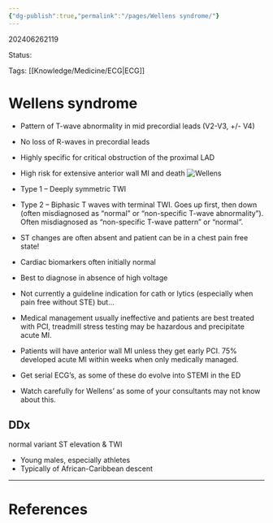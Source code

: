 ```yaml
---
{"dg-publish":true,"permalink":"/pages/Wellens syndrome/"}
---
```



202406262119

Status: 

Tags: [[Knowledge/Medicine/ECG\|ECG]]

# Wellens syndrome

- Pattern of T-wave abnormality in mid precordial leads (V2-V3, +/- V4)
- No loss of R-waves in precordial leads
- Highly specific for critical obstruction of the proximal LAD
- High risk for extensive anterior wall MI and death
![Wellens](https://ecgweekly.com/wp-content/uploads/2017/06/Wellens.png)
- Type 1 – Deeply symmetric TWI
- Type 2 – Biphasic T waves with terminal TWI. Goes up first, then down (often misdiagnosed as “normal” or “non-specific T-wave abnormality”). Often misdiagnosed as “non-specific T-wave pattern” or “normal”.

- ST changes are often absent and patient can be in a chest pain free state!
- Cardiac biomarkers often initially normal
- Best to diagnose in absence of high voltage
- Not currently a guideline indication for cath or lytics (especially when pain free without STE) but…
- Medical management usually ineffective and patients are best treated with PCI, treadmill stress testing may be hazardous and precipitate acute MI.
- Patients will have anterior wall MI unless they get early PCI. 75% developed acute MI within weeks when only medically managed.
- Get serial ECG’s, as some of these do evolve into STEMI in the ED
- Watch carefully for Wellens’ as some of your consultants may not know about this.

## DDx
normal variant ST elevation & TWI
- Young males, especially athletes
- Typically of African-Caribbean descent



___
# References
